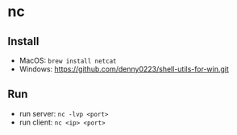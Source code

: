 # nc

## Install
- MacOS: `brew install netcat`
- Windows: <https://github.com/denny0223/shell-utils-for-win.git>

## Run
- run server: `nc -lvp <port>`
- run client: `nc <ip> <port>`
